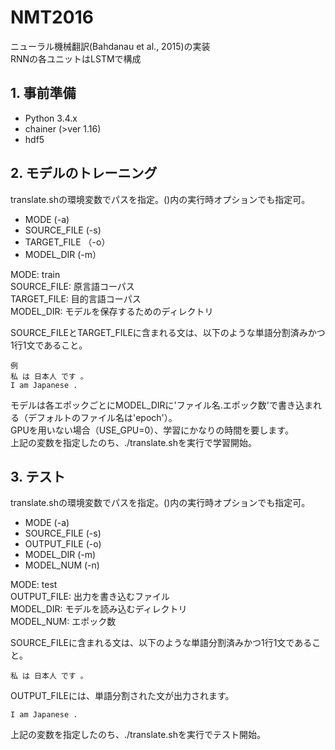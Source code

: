 # NMT2016

ニューラル機械翻訳(Bahdanau et al., 2015)の実装  
RNNの各ユニットはLSTMで構成  

## 1. 事前準備
- Python 3.4.x
- chainer (>ver 1.16)
- hdf5

## 2. モデルのトレーニング

translate.shの環境変数でパスを指定。()内の実行時オプションでも指定可。

- MODE (-a)
- SOURCE_FILE (-s)
- TARGET_FILE （-o）
- MODEL_DIR (-m）

MODE: train  
SOURCE_FILE: 原言語コーパス  
TARGET_FILE: 目的言語コーパス  
MODEL_DIR: モデルを保存するためのディレクトリ   

SOURCE_FILEとTARGET_FILEに含まれる文は、以下のような単語分割済みかつ1行1文であること。  
```
例  
私 は 日本人 です 。
I am Japanese .
```
モデルは各エポックごとにMODEL_DIRに'ファイル名.エポック数'で書き込まれる（デフォルトのファイル名は'epoch'）。    
GPUを用いない場合（USE_GPU=0）、学習にかなりの時間を要します。  
上記の変数を指定したのち、./translate.shを実行で学習開始。  

## 3. テスト

translate.shの環境変数でパスを指定。()内の実行時オプションでも指定可。

- MODE (-a)
- SOURCE_FILE (-s)
- OUTPUT_FILE (-o)
- MODEL_DIR (-m)
- MODEL_NUM (-n)

MODE: test  
OUTPUT_FILE: 出力を書き込むファイル  
MODEL_DIR: モデルを読み込むディレクトリ  
MODEL_NUM: エポック数  

SOURCE_FILEに含まれる文は、以下のような単語分割済みかつ1行1文であること。　
```
私 は 日本人 です 。
```
OUTPUT_FILEには、単語分割された文が出力されます。  
```
I am Japanese .
```

上記の変数を指定したのち、./translate.shを実行でテスト開始。

